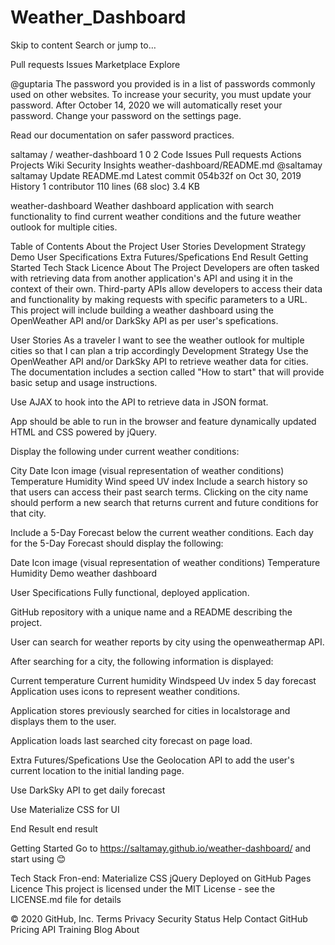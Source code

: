 # Weather_Dashboard
Skip to content
Search or jump to…

Pull requests
Issues
Marketplace
Explore
 
@guptaria 
 The password you provided is in a list of passwords commonly used on other websites. To increase your security, you must update your password. After October 14, 2020 we will automatically reset your password. Change your password on the settings page.

Read our documentation on safer password practices.

saltamay
/
weather-dashboard
1
0
2
Code
Issues
Pull requests
Actions
Projects
Wiki
Security
Insights
weather-dashboard/README.md
@saltamay
saltamay Update README.md
Latest commit 054b32f on Oct 30, 2019
 History
 1 contributor
110 lines (68 sloc)  3.4 KB
  
weather-dashboard
Weather dashboard application with search functionality to find current weather conditions and the future weather outlook for multiple cities.

Table of Contents
About the Project
User Stories
Development Strategy
Demo
User Specifications
Extra Futures/Spefications
End Result
Getting Started
Tech Stack
Licence
About The Project
Developers are often tasked with retrieving data from another application's API and using it in the context of their own. Third-party APIs allow developers to access their data and functionality by making requests with specific parameters to a URL. This project will include building a weather dashboard using the OpenWeather API and/or DarkSky API as per user's spefications.

User Stories
As a traveler
I want to see the weather outlook for multiple cities
so that I can plan a trip accordingly
Development Strategy
Use the OpenWeather API and/or DarkSky API to retrieve weather data for cities. The documentation includes a section called "How to start" that will provide basic setup and usage instructions.

Use AJAX to hook into the API to retrieve data in JSON format.

App should be able to run in the browser and feature dynamically updated HTML and CSS powered by jQuery.

Display the following under current weather conditions:

City
Date
Icon image (visual representation of weather conditions)
Temperature
Humidity
Wind speed
UV index
Include a search history so that users can access their past search terms. Clicking on the city name should perform a new search that returns current and future conditions for that city.

Include a 5-Day Forecast below the current weather conditions. Each day for the 5-Day Forecast should display the following:

Date
Icon image (visual representation of weather conditions)
Temperature
Humidity
Demo
weather dashboard

User Specifications
 Fully functional, deployed application.

 GitHub repository with a unique name and a README describing the project.

 User can search for weather reports by city using the openweathermap API.

 After searching for a city, the following information is displayed:

Current temperature
Current humidity
Windspeed
Uv index
5 day forecast
 Application uses icons to represent weather conditions.

 Application stores previously searched for cities in localstorage and displays them to the user.

 Application loads last searched city forecast on page load.

Extra Futures/Spefications
 Use the Geolocation API to add the user's current location to the initial landing page.

 Use DarkSky API to get daily forecast

 Use Materialize CSS for UI

End Result
end result

Getting Started
Go to https://saltamay.github.io/weather-dashboard/ and start using 😊

Tech Stack
Fron-end: Materialize CSS
jQuery
Deployed on GitHub Pages
Licence
This project is licensed under the MIT License - see the LICENSE.md file for details

© 2020 GitHub, Inc.
Terms
Privacy
Security
Status
Help
Contact GitHub
Pricing
API
Training
Blog
About
